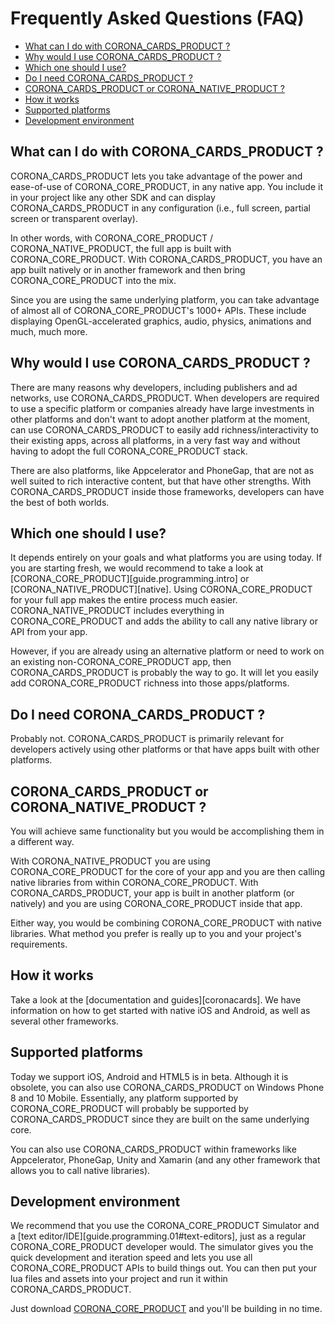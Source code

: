 # Frequently Asked Questions (FAQ)

<div class="guides-toc">

* [What can I do with CORONA_CARDS_PRODUCT ?](#doWhat)
* [Why would I use CORONA_CARDS_PRODUCT ?](#useCases)
* [Which one should I use?](#chooseProduct)
* [Do I need CORONA_CARDS_PRODUCT ?](#neededProduct)
* [CORONA_CARDS_PRODUCT or CORONA_NATIVE_PRODUCT ?](#functionality)
* [How it works](#worksHow)
* [Supported platforms](#supportedPlatforms)
* [Development environment](#environment)

</div>


<a id="doWhat"></a>

## What can I do with CORONA_CARDS_PRODUCT ?

CORONA_CARDS_PRODUCT lets you take advantage of the power and ease-of-use of CORONA_CORE_PRODUCT, in any native app. You include it in your project like any other SDK and can display CORONA_CARDS_PRODUCT in any configuration (i.e., full screen, partial screen or transparent overlay).

In other words, with CORONA_CORE_PRODUCT / CORONA_NATIVE_PRODUCT, the full app is built with CORONA_CORE_PRODUCT. With CORONA_CARDS_PRODUCT, you have an app built natively or in another framework and then bring CORONA_CORE_PRODUCT into the mix.

Since you are using the same underlying platform, you can take advantage of almost all of CORONA_CORE_PRODUCT's 1000+ APIs. These include displaying OpenGL-accelerated graphics, audio, physics, animations and much, much more. 


<a id="useCases"></a>

## Why would I use CORONA_CARDS_PRODUCT ?

There are many reasons why developers, including publishers and ad networks, use CORONA_CARDS_PRODUCT. When developers are required to use a specific platform or companies already have large investments in other platforms and don't want to adopt another platform at the moment, can use CORONA_CARDS_PRODUCT to easily add richness/interactivity to their existing apps, across all platforms, in a very fast way and without having to adopt the full CORONA_CORE_PRODUCT stack.

There are also platforms, like Appcelerator and PhoneGap, that are not as well suited to rich interactive content, but that have other strengths. With CORONA_CARDS_PRODUCT inside those frameworks, developers can have the best of both worlds.


<a id="chooseProduct"></a>

## Which one should I use?

It depends entirely on your goals and what platforms you are using today. If you are starting fresh, we would recommend to take a look at [CORONA_CORE_PRODUCT][guide.programming.intro] or [CORONA_NATIVE_PRODUCT][native]. Using CORONA_CORE_PRODUCT for your full app makes the entire process much easier. CORONA_NATIVE_PRODUCT includes everything in CORONA_CORE_PRODUCT and adds the ability to call any native library or API from your app.

However, if you are already using an alternative platform or need to work on an existing non-CORONA_CORE_PRODUCT app, then CORONA_CARDS_PRODUCT is probably the way to go. It will let you easily add CORONA_CORE_PRODUCT richness into those apps/platforms.


<a id="neededProduct"></a>

## Do I need CORONA_CARDS_PRODUCT ?

Probably not. CORONA_CARDS_PRODUCT is primarily relevant for developers actively using other platforms or that have apps built with other platforms. 


<a id="functionality"></a>

## CORONA_CARDS_PRODUCT or CORONA_NATIVE_PRODUCT ?

You will achieve same functionality but you would be accomplishing them in a different way.

With CORONA_NATIVE_PRODUCT you are using CORONA_CORE_PRODUCT for the core of your app and you are then calling native libraries from within CORONA_CORE_PRODUCT. With CORONA_CARDS_PRODUCT, your app is built in another platform (or natively) and you are using CORONA_CORE_PRODUCT inside that app.

Either way, you would be combining CORONA_CORE_PRODUCT with native libraries. What method you prefer is really up to you and your project's requirements.


<a id="worksHow"></a>

## How it works

Take a look at the [documentation and guides][coronacards]. We have information on how to get started with native iOS and Android, as well as several other frameworks.


<a id="supportedPlatforms"></a>

## Supported platforms

Today we support iOS, Android and HTML5 is in beta. Although it is obsolete, you can also use CORONA_CARDS_PRODUCT on Windows Phone 8 and 10 Mobile.
Essentially, any platform supported by CORONA_CORE_PRODUCT will probably be supported by CORONA_CARDS_PRODUCT since they are built on the same underlying core.

You can also use CORONA_CARDS_PRODUCT within frameworks like Appcelerator, PhoneGap, Unity and Xamarin (and any other framework that allows you to call native libraries). 


<a id="environment"></a>

## Development environment

We recommend that you use the CORONA_CORE_PRODUCT Simulator and a [text editor/IDE][guide.programming.01#text-editors], just as a regular CORONA_CORE_PRODUCT developer would. The simulator gives you the quick development and iteration speed and lets you use all CORONA_CORE_PRODUCT APIs to build things out. You can then put your lua files and assets into your project and run it within CORONA_CARDS_PRODUCT.

Just download [CORONA_CORE_PRODUCT](REVISION_URL) and you'll be building in no time.
